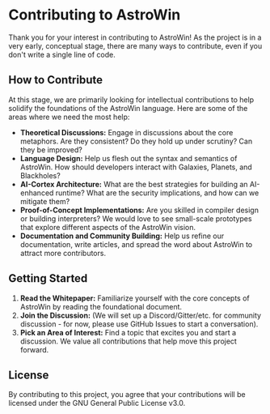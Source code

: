 # Contributing to AstroWin

Thank you for your interest in contributing to AstroWin! As the project is in a very early, conceptual stage, there are many ways to contribute, even if you don't write a single line of code.

## How to Contribute

At this stage, we are primarily looking for intellectual contributions to help solidify the foundations of the AstroWin language. Here are some of the areas where we need the most help:

*   **Theoretical Discussions:** Engage in discussions about the core metaphors. Are they consistent? Do they hold up under scrutiny? Can they be improved?
*   **Language Design:** Help us flesh out the syntax and semantics of AstroWin. How should developers interact with Galaxies, Planets, and Blackholes?
*   **AI-Cortex Architecture:** What are the best strategies for building an AI-enhanced runtime? What are the security implications, and how can we mitigate them?
*   **Proof-of-Concept Implementations:** Are you skilled in compiler design or building interpreters? We would love to see small-scale prototypes that explore different aspects of the AstroWin vision.
*   **Documentation and Community Building:** Help us refine our documentation, write articles, and spread the word about AstroWin to attract more contributors.

## Getting Started

1.  **Read the Whitepaper:** Familiarize yourself with the core concepts of AstroWin by reading the foundational document.
2.  **Join the Discussion:** (We will set up a Discord/Gitter/etc. for community discussion - for now, please use GitHub Issues to start a conversation).
3.  **Pick an Area of Interest:** Find a topic that excites you and start a discussion. We value all contributions that help move this project forward.

## License

By contributing to this project, you agree that your contributions will be licensed under the GNU General Public License v3.0.
